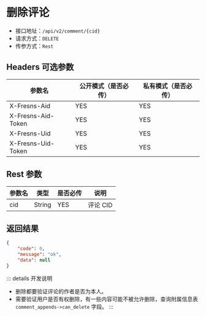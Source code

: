 # 删除评论

- 接口地址：`/api/v2/comment/{cid}`
- 请求方式：`DELETE`
- 传参方式：`Rest`

## Headers 可选参数

| 参数名 | 公开模式（是否必传） | 私有模式（是否必传） |
| --- | --- | --- |
| X-Fresns-Aid | YES | YES |
| X-Fresns-Aid-Token | YES | YES |
| X-Fresns-Uid | YES | YES |
| X-Fresns-Uid-Token | YES | YES |

## Rest 参数

| 参数名 | 类型 | 是否必传 | 说明 |
| --- | --- | --- | --- |
| cid | String | YES | 评论 CID |

## 返回结果

```json
{
    "code": 0,
    "message": "ok",
    "data": null
}
```

::: details 开发说明
- 删除都要验证评论的作者是否为本人。
- 需要验证用户是否有权删除，有一些内容可能不被允许删除，查询附属信息表 `comment_appends->can_delete` 字段。
:::
